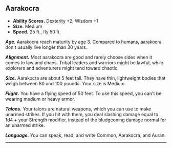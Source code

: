 ﻿## Aarakocra

- **Ability Scores.** Dexterity +2; Wisdom +1
- **Size.** Medium
- **Speed.** 25 ft., fly 50 ft.

***Age.*** Aarakocra reach maturity by age 3. Compared to humans, aarakocra don't usually live longer than 30 years.

***Alignment.*** Most aarakocra are good and rarely choose sides when it comes to law and chaos. Tribal leaders and warriors might be lawful, while explorers and adventurers might tend toward chaotic.

***Size.*** Aarakocra are about 5 feet tall. They have thin, lightweight bodies that weigh between 80 and 100 pounds. Your size is Medium.

***Flight.*** You have a flying speed of 50 feet. To use this speed, you can't be wearing medium or heavy armor.

***Talons.*** Your talons are natural weapons, which you can use to make unarmed strikes. If you hit with them, you deal slashing damage equal to 1d4 + your Strength modifier, instead of the bludgeoning damage normal for an unarmed strike.

***Language.*** You can speak, read, and write Common, Aarakocra, and Auran.

---

